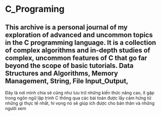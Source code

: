 # C_Programing
This archive is a personal journal of my exploration of advanced and uncommon topics in the C programming language. It is a collection of complex algorithms and in-depth studies of complex, uncommon features of C that go far beyond the scope of basic tutorials.
**Data Structures and Algorithms**,
**Memory Management**,
**String**,
**File Input_Output**,
------------------------------------------------------------------------------------------------------------------------------
Đây là nơi mình chia sẻ cũng như lưu trữ những kiến thức nâng cao, ít gặp trong ngôn ngữ lập trình C thông qua các bài toán được lấy cảm hứng từ những gì thực tế nhất, hi vọng nó sẽ giúp ích được cho bản thân và những người xem  
